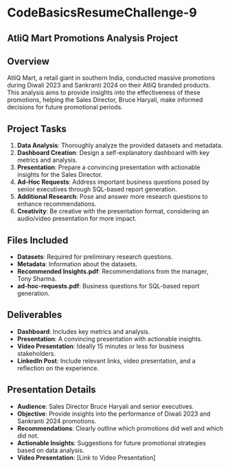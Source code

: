 # CodeBasicsResumeChallenge-9
## AtliQ Mart Promotions Analysis Project

## Overview
AtliQ Mart, a retail giant in southern India, conducted massive promotions during Diwali 2023 and Sankranti 2024 on their AtliQ branded products. This analysis aims to provide insights into the effectiveness of these promotions, helping the Sales Director, Bruce Haryali, make informed decisions for future promotional periods.

## Project Tasks
1. **Data Analysis**: Thoroughly analyze the provided datasets and metadata.
2. **Dashboard Creation**: Design a self-explanatory dashboard with key metrics and analysis.
3. **Presentation**: Prepare a convincing presentation with actionable insights for the Sales Director.
4. **Ad-Hoc Requests**: Address important business questions posed by senior executives through SQL-based report generation.
5. **Additional Research**: Pose and answer more research questions to enhance recommendations.
6. **Creativity**: Be creative with the presentation format, considering an audio/video presentation for more impact.

## Files Included
- **Datasets**: Required for preliminary research questions.
- **Metadata**: Information about the datasets.
- **Recommended Insights.pdf**: Recommendations from the manager, Tony Sharma.
- **ad-hoc-requests.pdf**: Business questions for SQL-based report generation.

## Deliverables
- **Dashboard**: Includes key metrics and analysis.
- **Presentation**: A convincing presentation with actionable insights.
- **Video Presentation**: Ideally 15 minutes or less for business stakeholders.
- **LinkedIn Post**: Include relevant links, video presentation, and a reflection on the experience.

## Presentation Details
- **Audience**: Sales Director Bruce Haryali and senior executives.
- **Objective**: Provide insights into the performance of Diwali 2023 and Sankranti 2024 promotions.
- **Recommendations**: Clearly outline which promotions did well and which did not.
- **Actionable Insights**: Suggestions for future promotional strategies based on data analysis.
- **Video Presentation**: [Link to Video Presentation]


